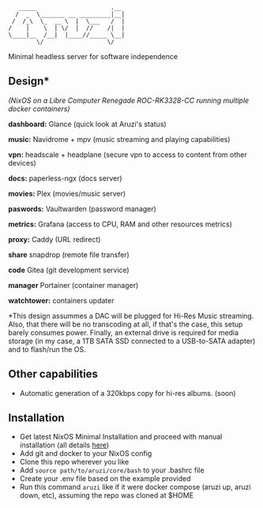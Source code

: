 ```
   _____                     .__ 
  /  _  \_______ __ _________|__|
 /  /_\  \_  __ \  |  \___   /  |
/    |    \  | \/  |  //    /|  |
\____|__  /__|  |____//_____ \__|
        \/                  \/   
```

Minimal headless server for software independence

## Design*
_(NixOS on a Libre Computer Renegade ROC-RK3328-CC running multiple docker containers)_

**dashboard:** Glance (quick look at Aruzi's status)

 **music:** Navidrome + mpv (music streaming and playing capabilities)
 
 **vpn:** headscale + headplane (secure vpn to access to content from other devices)
 
 **docs:** paperless-ngx (docs server)
 
 **movies:** Plex (movies/music server)

 **paswords:** Vaultwarden (password manager)

 **metrics:** Grafana (access to CPU, RAM and other resources metrics)

 **proxy:** Caddy (URL redirect)

 **share** snapdrop (remote file transfer)

 **code** Gitea (git development service)

 **manager** Portainer (container manager)
 
 **watchtower:** containers updater

*This design assummes a DAC will be plugged for Hi-Res Music streaming. Also, that there will be no transcoding at all, if that's the case, this setup barely consumes power. Finally, an external drive is required for media storage (in my case, a 1TB SATA SSD connected to a USB-to-SATA adapter) and to flash/run the OS.

 ## Other capabilities

 - Automatic generation of a 320kbps copy for hi-res albums. (soon)

## Installation

- Get latest NixOS Minimal Installation and proceed with manual installation (all details [here](https://nixos.wiki/wiki/NixOS_Installation_Guide))
- Add git and docker to your NixOS config
- Clone this repo wherever you like
- Add `source path/to/aruzi/core/bash` to your .bashrc file
- Create your .env file based on the example provided
- Run this command `aruzi` like if it were docker compose (aruzi up, aruzi down, etc), assuming the repo was cloned at $HOME
